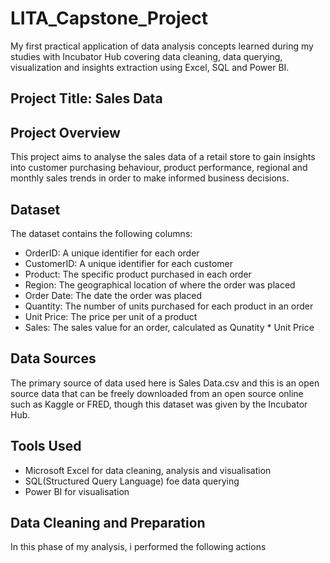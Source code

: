 # LITA_Capstone_Project
My first practical application of data analysis concepts learned during my studies with Incubator Hub covering data cleaning, data querying, visualization and insights extraction using Excel, SQL and Power BI.

## Project Title: Sales Data

## Project Overview
This project aims to analyse the sales data of a retail store to gain insights into customer purchasing behaviour, product performance, regional and monthly sales trends in order to make informed business decisions. 

## Dataset
The dataset contains the following columns:
- OrderID: A unique identifier for each order
- CustomerID: A unique identifier for each customer
- Product: The specific product purchased in each order 
- Region: The geographical location of where the order was placed
- Order Date: The date the order was placed
- Quantity: The number of units purchased for each product in an order
- Unit Price: The price per unit of a product
- Sales: The sales value for an order, calculated as Qunatity * Unit Price

## Data Sources
The primary source of data used here is Sales Data.csv and this is an open source data that can be freely downloaded from an open source online such as Kaggle or FRED, though this dataset was given by the Incubator Hub.

## Tools Used
- Microsoft Excel for data cleaning, analysis and visualisation
- SQL(Structured Query Language) foe data querying
- Power BI for visualisation

## Data Cleaning and Preparation
In this phase of my analysis, i performed the following actions



##
